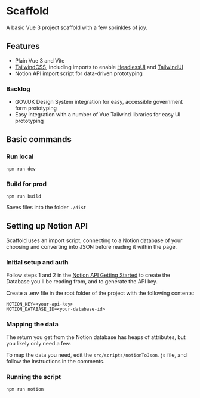 # Scaffold
A basic Vue 3 project scaffold with a few sprinkles of joy.

## Features
- Plain Vue 3 and Vite
- [TailwindCSS](https://tailwindcss.com/), including imports to enable [HeadlessUI](https://headlessui.dev/) and [TailwindUI](https://tailwindui.com/)
- Notion API import script for data-driven prototyping

### Backlog
- GOV.UK Design System integration for easy, accessible government form prototyping
- Easy integration with a number of Vue Tailwind libraries for easy UI prototyping

 
## Basic commands
### Run local
```
npm run dev
```
### Build for prod
```
npm run build
```
Saves files into the folder `./dist`

## Setting up Notion API
Scaffold uses an import script, connecting to a Notion database of your choosing and converting into JSON before reading it within the page.

### Initial setup and auth
Follow steps 1 and 2 in the [Notion API Getting Started](https://developers.notion.com/docs/getting-started) to create the Database you'll be reading from, and to generate the API key.

Create a .env file in the root folder of the project with the following contents:
```
NOTION_KEY=<your-api-key>
NOTION_DATABASE_ID=<your-database-id>
```
### Mapping the data
The return you get from the Notion database has heaps of attributes, but you likely only need a few.

To map the data you need, edit the `src/scripts/notionToJson.js` file, and follow the instructions in the comments.
### Running the script
```
npm run notion
```
